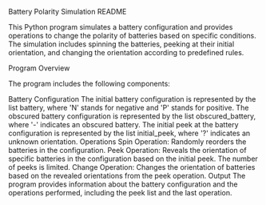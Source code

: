 Battery Polarity Simulation README

This Python program simulates a battery configuration and provides operations to change the polarity of batteries based on specific conditions. The simulation includes spinning the batteries, peeking at their initial orientation, and changing the orientation according to predefined rules.

Program Overview

The program includes the following components:

Battery Configuration
The initial battery configuration is represented by the list battery, where 'N' stands for negative and 'P' stands for positive.
The obscured battery configuration is represented by the list obscured_battery, where '-' indicates an obscured battery.
The initial peek at the battery configuration is represented by the list initial_peek, where '?' indicates an unknown orientation.
Operations
Spin Operation: Randomly reorders the batteries in the configuration.
Peek Operation: Reveals the orientation of specific batteries in the configuration based on the initial peek. The number of peeks is limited.
Change Operation: Changes the orientation of batteries based on the revealed orientations from the peek operation.
Output
The program provides information about the battery configuration and the operations performed, including the peek list and the last operation.
